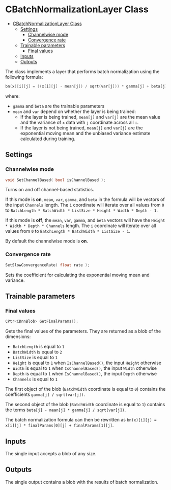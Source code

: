 # CBatchNormalizationLayer Class

<!-- TOC -->

- [CBatchNormalizationLayer Class](#cbatchnormalizationlayer-class)
    - [Settings](#settings)
        - [Channelwise mode](#channelwise-mode)
        - [Convergence rate](#convergence-rate)
    - [Trainable parameters](#trainable-parameters)
        - [Final values](#final-values)
    - [Inputs](#inputs)
    - [Outputs](#outputs)

<!-- /TOC -->

The class implements a layer that performs batch normalization using the following formula:

```c++
bn(x)[i][j] = ((x[i][j] - mean[j]) / sqrt(var[j])) * gamma[j] + beta[j]
```

where:

- `gamma` and `beta` are the trainable parameters
- `mean` and `var` depend on whether the layer is being trained:
	- If the layer is being trained, `mean[j]` and `var[j]` are the mean value and the variance of `x` data with `j` coordinate across all `i`.
	- If the layer is not being trained, `mean[j]` and `var[j]` are the exponential moving mean and the unbiased variance estimate calculated during training.

## Settings

### Channelwise mode

```c++
void SetChannelBased( bool isChannelBased );
```

Turns on and off channel-based statistics. 

If this mode is **on**, `mean`, `var`, `gamma`, and `beta` in the formula will be vectors of the input `Channels` length. The `i` coordinate will iterate over all values from `0` to `BatchLength * BatchWidth * ListSize * Height * Width * Depth - 1`.

If this mode is **off**, the `mean`, `var`, `gamma`, and `beta` vectors will have the `Height * Width * Depth * Channels` length. The `i` coordinate will iterate over all values from `0` to `BatchLength * BatchWidth * ListSize - 1`.

By default the channelwise mode is **on**.

### Convergence rate

```c++
SetSlowConvergenceRate( float rate );
```

Sets the coefficient for calculating the exponential moving mean and variance.

## Trainable parameters

### Final values

```c++
CPtr<CDnnBlob> GetFinalParams();
```

Gets the final values of the parameters. They are returned as a blob of the dimensions:

- `BatchLength` is equal to `1`
- `BatchWidth` is equal to `2`
- `ListSize` is equal to `1`
- `Height` is equal to `1` when `IsChannelBased()`, the input `Height` otherwise
- `Width` is equal to `1` when `IsChannelBased()`, the input `Width` otherwise
- `Depth` is equal to `1` when `IsChannelBased()`, the input `Depth` otherwise
- `Channels` is equal to `1`

The first object of the blob (`BatchWidth` coordinate is equal to `0`) contains the coefficients `gamma[j] / sqrt(var[j])`.

The second object of the blob (`BatchWidth` coordinate is equal to `1`) contains the terms `beta[j] - mean[j] * gamma[j] / sqrt(var[j])`.

The batch normalization formula can then be rewritten as `bn(x)[i][j] = x[i][j] * finalParams[0][j] + finalParams[1][j]`.

## Inputs

The single input accepts a blob of any size.

## Outputs

The single output contains a blob with the results of batch normalization.

